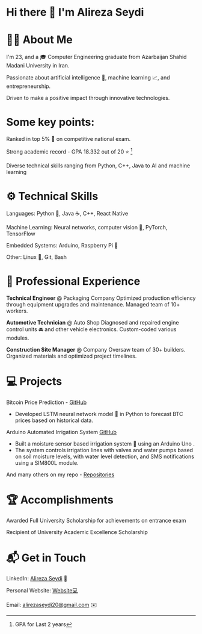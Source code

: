 # Hi there 👋 I'm Alireza Seydi
# 👨‍💻 About Me
I'm 23, and a 🎓 Computer Engineering graduate from Azarbaijan Shahid Madani University in Iran. 

Passionate about artificial intelligence 🤖, machine learning 📈, and entrepreneurship. 

Driven to make a positive impact through innovative technologies.

# Some key points:

Ranked in top 5% 🥇 on competitive national exam.

Strong academic record - GPA 18.332 out of 20 ⭐️ [^1]

Diverse technical skills ranging from Python, C++, Java to AI and machine learning

# ⚙️ Technical Skills
Languages: Python 🐍, Java ☕, C++, React Native

Machine Learning: Neural networks, computer vision 👀, PyTorch, TensorFlow

Embedded Systems: Arduino, Raspberry Pi 🍓

Other: Linux 🐧, Git, Bash

# 💼 Professional Experience

**Technical Engineer** @ Packaging Company
Optimized production efficiency through equipment upgrades and maintenance. Managed team of 10+ workers.

**Automotive Technician** @ Auto Shop 
Diagnosed and repaired engine control units 🚘 and other vehicle electronics. Custom-coded various modules.

**Construction Site Manager** @ Company
Oversaw team of 30+ builders. Organized materials and optimized project timelines.


# 💻 Projects
Bitcoin Price Prediction - [GitHub](https://github.com/CogniEpoch/BTC-predicter)

 - Developed LSTM neural network model 🧠 in Python to forecast BTC prices based on historical data.

Arduino Automated Irrigation System [GitHub](https://github.com/CogniEpoch/Smart-Irrigation-System-with-Arduino)

 - Built a moisture sensor based irrigation system 🌱 using an Arduino Uno .
 - The system controls irrigation lines with valves and water pumps based on soil moisture levels, with water level detection, and SMS notifications using a SIM800L module.

And many others on my repo - [Repositories](https://github.com/CogniEpoch?tab=repositories)


# 🏆 Accomplishments
Awarded Full University Scholarship for achievements on entrance exam

Recipient of University Academic Excellence Scholarship


# 📬 Get in Touch
LinkedIn: [Alireza Seydi](https://www.linkedin.com/in/alireza-seydi/) 💼

Personal Website:  [Website💻](https://cogniepoch.github.io/AlirezaSeydi.github.io/)

Email: alirezaseydi20@gmail.com ✉️

[^1]: GPA for Last 2 years

